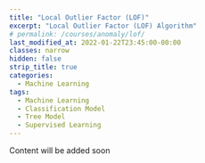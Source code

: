 ```yaml
---
title: "Local Outlier Factor (LOF)"
excerpt: "Local Outlier Factor (LOF) Algorithm"
# permalink: /courses/anomaly/lof/
last_modified_at: 2022-01-22T23:45:00-00:00
classes: narrow
hidden: false
strip_title: true
categories:
  - Machine Learning
tags: 
  - Machine Learning
  - Classification Model
  - Tree Model
  - Supervised Learning
---
```

Content will be added soon